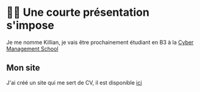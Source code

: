 # 👨‍💻 Une courte présentation s'impose
Je me nomme Killian, je vais être prochainement étudiant en B3 à la [Cyber Management School](https://www.cyber-management-school.com/)

## Mon site 
J'ai créé un site qui me sert de CV, il est disponible [ici](https://kvrcybertechno.online/)
